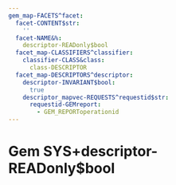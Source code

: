 ```yaml
---
gem_map-FACETS^facet:
  facet-CONTENT$str:
    ''
  facet-NAME&%:
    descriptor-READonly$bool
  facet_map-CLASSIFIERS^classifier:
    classifier-CLASS&class:
      class-DESCRIPTOR
  facet_map-DESCRIPTORS^descriptor:
    descriptor-INVARIANT$bool:
      true
    descriptor_mapvec-REQUESTS^requestid$str:
      requestid-GEMreport:
        - GEM_REPORToperationid
---
```

# Gem SYS+descriptor-READonly$bool

